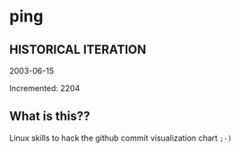 # ping

## HISTORICAL ITERATION
2003-06-15

Incremented: 2204

## What is this?? 
Linux skills to hack the github commit visualization chart `;-)`
